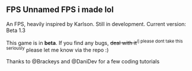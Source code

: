 FPS
Unnamed FPS i made lol
--------------------
An FPS, heavily inspired by Karlson. Still in development. Current version: Beta 1.3

This game is in **beta**. If you find any bugs, ~~deal with it~~<sup>/j please dont take this seriously</sup> please let me know via the repo :)

Thanks to @Brackeys and @DaniDev for a few coding tutorials


